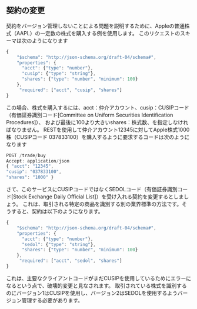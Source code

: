 ## 契約の変更

契約をバージョン管理しないことによる問題を説明するために、Appleの普通株式（AAPL）の一定数の株式を購入する例を使用します。
このリクエストのスキーマは次のようになります

```javascript
{
    "$schema": "http://json-schema.org/draft-04/schema#",
    "properties": {
      "acct": {"type": "number"},
      "cusip": {"type": "string"},
      "shares": {"type": "number", "minimum": 100}
    },
     "required": ["acct", "cusip", "shares"]
}
```

この場合、株式を購入するには、acct：仲介アカウント、cusip：CUSIPコード（有価証券識別コード[Committee on Uniform Securities Identification Procedures]）、
および最後に100より大きいshares：株式数、を指定しなければなりません。
RESTを使用して仲介アカウント12345に対してApple株式1000株（CUSIPコード 037833100）を購入するように要求するコードは次のようになります

```javascript
POST /trade/buy
Accept: application/json
{ "acct": "12345",
"cusip": "037833100",
"shares": "1000" }
```

さて、このサービスにCUSIPコードではなくSEDOLコード（有価証券識別コード[Stock Exchange Daily Official List]）を受け入れる契約を変更するとしましょう。
これは、取引される特定の商品を識別する別の業界標準の方法です。そうすると、契約は以下のようになります。

```javascript
{
    "$schema": "http://json-schema.org/draft-04/schema#",
    "properties": {
      "acct": {"type": "number"},
      "sedol": {"type": "string"},
      "shares": {"type": "number", "minimum": 100}
    },
     "required": ["acct", "sedol", "shares"]
}
```

これは、主要なクライアントコードがまだCUSIPを使用しているためにエラーになるという点で、破壊的変更と見なされます。
取引されている株式を識別するのにバージョン1はCUSIPを使用し、バージョン2はSEDOLを使用するようバージョン管理する必要があります。
